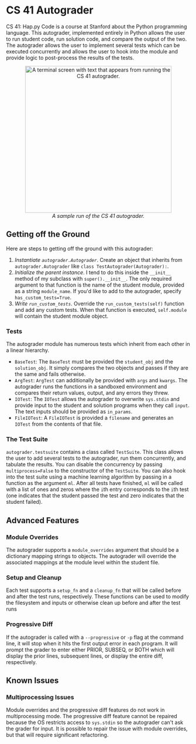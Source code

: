# CS 41 Autograder

CS 41: Hap.py Code is a course at Stanford about the Python programming language. This autograder, implemented entirely in Python allows the user to run student code, run solution code, and compare the output of the two. The autograder allows the user to implement several tests which can be executed concurrently and allows the user to hook into the module and provide logic to post-process the results of the tests.

<p align="center">
  <img height="400" alt="A terminal screen with text that appears from running the CS 41 autograder." src="https://i.ibb.co/W3mxdzD/autograder-img.png" /><br />
  <i>A sample run of the CS 41 autograder.</i>
</p>

## Getting off the Ground
Here are steps to getting off the ground with this autograder:
1. *Instantiate `autograder.Autograder`*. Create an object that inherits from `autograder.Autograder` like `class TestAutograder(Autograder):`.
2. *Initialize the parent instance*. I tend to do this inside the `__init__` method of my subclass with `super().__init__`. The only required argument to that function is the name of the student module, provided as a string `module_name`. If you'd like to add to the autograder, specify `has_custom_tests=True`.
3. *Write `run_custom_tests`*. Override the `run_custom_tests(self)` function and add any custom tests. When that function is executed, `self.module` will contain the student module object.

### Tests
The autograder module has numerous tests which inherit from each other in a linear hierarchy.
* `BaseTest`: The `BaseTest` must be provided the `student_obj` and the `solution_obj`. It simply compares the two objects and passes if they are the same and fails otherwise.
* `ArgTest`: `ArgTest` can additionally be provided with `args` and `kwargs`. The autograder runs the functions in a sandboxed environment and compares their return values, output, and any errors they threw.
* `IOTest`: The `IOTest` allows the autograder to overwrite `sys.stdin` and provide input to the student and solution programs when they call `input`. The text inputs should be provided as `in_params`.
* `FileIOTest`: A `FileIOTest` is provided a `filename` and generates an `IOTest` from the contents of that file.

### The Test Suite
`autograder.testsuite` contains a class called `TestSuite`. This class allows the user to add several tests to the autograder, run them concurrently, and tabulate the results. You can disable the concurrency by passing `multiprocess=False` to the constructor of the `TestSuite`. You can also hook into the test suite using a machine learning algorithm by passing in a function as the argument `ml`. After all tests have finished, `ml` will be called with a list of ones and zeros where the `i`th entry corresponds to the `i`th test (one indicates that the student passed the test and zero indicates that the student failed).

## Advanced Features
### Module Overrides
The autograder supports a `module_overrides` argument that should be a dictionary mapping strings to objects. The autograder will override the associated mappings at the module level within the student file.

### Setup and Cleanup
Each test supports a `setup_fn` and a `cleanup_fn` that will be called before and after the test runs, respectively. These functions can be used to modify the filesystem and inputs or otherwise clean up before and after the test runs

### Progressive Diff
If the autograder is called with a `--progressive` or `-p` flag at the command line, it will stop when it hits the first output error in each program. It will prompt the grader to enter either PRIOR, SUBSEQ, or BOTH which will display the prior lines, subsequent lines, or display the entire diff, respectively.

## Known Issues
### Multiprocessing Issues
Module overrides and the progressive diff features do not work in multiprocessing mode. The progressive diff feature cannot be repaired because the OS restricts access to `sys.stdin` so the autograder can't ask the grader for input. It is possible to repair the issue with module overrides, but that will require significant refactoring.

